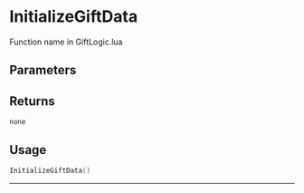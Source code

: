 # InitializeGiftData
Function name in GiftLogic.lua
## Parameters

## Returns
`none`
## Usage
```lua
InitializeGiftData()
```
---

